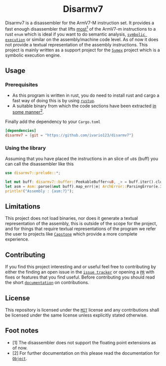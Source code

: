 <h1 align="center">
  Disarmv7
</h1>

Disarmv7 is a disassembler for the ArmV7-M instruction set. It provides a fast enough disassembler that lifts [most$^1$](#foot-notes) of the ArmV7-m instructions to a rust `enum` which is ideal if you want to do semantic analysis, [`symbolic execution`](https://github.com/ivario123/symex) or similar on
the assembly/machine code level. As of now it does not provide a textual representation of the assembly instructions.
This project is mainly written as a support project for the [`Symex`](https://github.com/ivario123/symex) project which is a symbolic execution engine.

## Usage

### Prerequisites

- As this program is written in rust, you do need to install rust and cargo a fast way of doing this is by using [`rustup`](https://rustup.rs/).
- A suitable binary from which the code sections have been extracted [in some manner$^2$](#foot-notes).

Finally add the dependency to your `Cargo.toml`

```toml
[dependencies]
disarmv7 = {git = "https://github.com/ivario123/disarmv7"}
```

### Using the library

Assuming that you have placed the instructions in an slice of `u8`s (buff) you can call the disassembler like this

```rust
use disarmv7::prelude::*;

let mut buff: disarmv7::buffer::PeekableBuffer<u8, _> = buff.iter().cloned().into();
let asm = Asm::parse(&mut buff).map_err(|e| ArchError::ParsingError(e.into()))?;
println!("Assembly : {asm:?}");
```

## Limitations

This project does not load binaries, nor does it generate a textual representation of the assembly, this is outside of the scope for the project,
and for things that require textual representations of the program we refer the user to projects like [`Capstone`](https://github.com/capstone-engine/capstone) which provide a more complete experience.

## Contributing

If you find this project interesting and or useful feel free to contributing by either the finding an open issue in the [`issue tracker`](https://github.com/ivario123/dissarmv7/issues) or opening a [`PR`](https://github.com/ivario123/dissarmv7/pulls) with fixes or features that you find useful.
Before contributing you should read the short [`documentation`](./CONTRIBUTING.md) on contributions.

## License

This repository is licensed under the [`MIT`](./LICENSE) license and any contributions shall be licensed under the same license unless explicitly stated otherwise.

## Foot notes

- [1] The disassembler does not support the floating point extensions as of now.
- [2] For further documentation on this please read the documentation for [`Object`](https://docs.rs/object/latest/object/).
